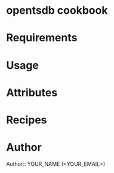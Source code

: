 # opentsdb cookbook

# Requirements

# Usage

# Attributes

# Recipes

# Author

Author:: YOUR_NAME (<YOUR_EMAIL>)

